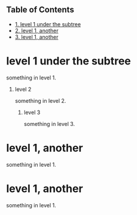 <div id="table-of-contents">
<h2>Table of Contents</h2>
<div id="text-table-of-contents">
<ul>
<li><a href="#sec-1">1. level 1 under the subtree</a></li>
<li><a href="#sec-2">2. level 1, another</a></li>
<li><a href="#sec-3">3. level 1, another</a></li>
</ul>
</div>
</div>



# level 1 under the subtree

something in level 1.

1.  level 2

    something in level 2.
    
    1.  level 3
    
        something in level 3.

# level 1, another

something in level 1.

# level 1, another

something in level 1.
